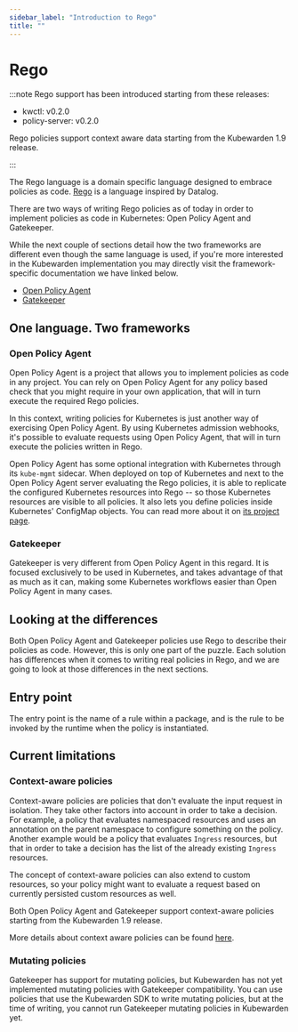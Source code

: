 ```yaml
---
sidebar_label: "Introduction to Rego"
title: ""
---
```


<head>
  <link rel="canonical" href="https://docs.kubewarden.io/writing-policies/rego/intro-rego"/>
</head>

# Rego

:::note
Rego support has been introduced starting from these releases:

- kwctl: v0.2.0
- policy-server: v0.2.0

Rego policies support context aware data starting from the Kubewarden 1.9 release.

:::

The Rego language is a domain specific language designed to embrace
policies as
code. [Rego](https://www.openpolicyagent.org/docs/latest/policy-language/)
is a language inspired by Datalog.

There are two ways of writing Rego policies as of today in order to
implement policies as code in Kubernetes: Open Policy Agent and
Gatekeeper.

While the next couple of sections detail how the two frameworks are different
even though the same language is used, if you're more interested in the Kubewarden
implementation you may directly visit the framework-specific documentation we have linked below.

- [Open Policy Agent](/writing-policies/rego/open-policy-agent/01-intro.md)
- [Gatekeeper](/writing-policies/rego/gatekeeper/01-intro.md)

## One language. Two frameworks

### Open Policy Agent

Open Policy Agent is a project that allows you to implement policies
as code in any project. You can rely on Open Policy Agent for any
policy based check that you might require in your own application,
that will in turn execute the required Rego policies.

In this context, writing policies for Kubernetes is just another way
of exercising Open Policy Agent. By using Kubernetes admission
webhooks, it's possible to evaluate requests using Open Policy Agent,
that will in turn execute the policies written in Rego.

Open Policy Agent has some optional integration with Kubernetes
through its `kube-mgmt` sidecar. When deployed on top of Kubernetes
and next to the Open Policy Agent server evaluating the Rego policies,
it is able to replicate the configured Kubernetes resources into Rego
-- so those Kubernetes resources are visible to all policies. It also
lets you define policies inside Kubernetes' ConfigMap objects. You can
read more about it on [its project
page](https://github.com/open-policy-agent/kube-mgmt).

### Gatekeeper

Gatekeeper is very different from Open Policy Agent in this regard. It
is focused exclusively to be used in Kubernetes, and takes advantage
of that as much as it can, making some Kubernetes workflows easier
than Open Policy Agent in many cases.

## Looking at the differences

Both Open Policy Agent and Gatekeeper policies use Rego to describe
their policies as code. However, this is only one part of the
puzzle. Each solution has differences when it comes to writing real
policies in Rego, and we are going to look at those differences in the
next sections.

## Entry point

The entry point is the name of a rule within a package, and is the
rule to be invoked by the runtime when the policy is instantiated.

## Current limitations

### Context-aware policies

Context-aware policies are policies that don't evaluate the input
request in isolation. They take other factors into account in order to
take a decision. For example, a policy that evaluates namespaced
resources and uses an annotation on the parent namespace to configure
something on the policy. Another example would be a policy that
evaluates `Ingress` resources, but that in order to take a decision
has the list of the already existing `Ingress` resources.

The concept of context-aware policies can also extend to custom
resources, so your policy might want to evaluate a request based on
currently persisted custom resources as well.

Both Open Policy Agent and Gatekeeper support context-aware
policies starting from the Kubewarden 1.9 release.

More details about context aware policies can be found [here](../../writing-policies/spec/05-context-aware-policies.md).

### Mutating policies

Gatekeeper has support for mutating policies, but Kubewarden has not
yet implemented mutating policies with Gatekeeper compatibility. You
can use policies that use the Kubewarden SDK to write mutating
policies, but at the time of writing, you cannot run Gatekeeper
mutating policies in Kubewarden yet.
